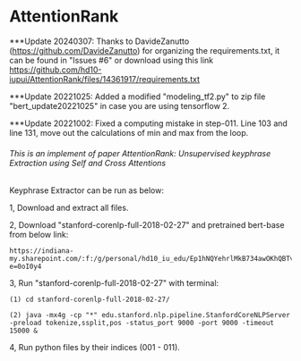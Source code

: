 # AttentionRank

***Update 20240307: Thanks to DavideZanutto (https://github.com/DavideZanutto) for organizing the requirements.txt, it can be found in "Issues #6" or download using this link https://github.com/hd10-iupui/AttentionRank/files/14361917/requirements.txt

***Update 20221025: Added a modified "modeling_tf2.py" to zip file "bert_update20221025" in case you are using tensorflow 2.

***Update 20221002: Fixed a computing mistake in step-011. Line 103 and line 131, move out the calculations of min and max from the loop.



###### This is an implement of paper AttentionRank: Unsupervised keyphrase Extraction using Self and Cross Attentions

Keyphrase Extractor can be run as below:

1, Download and extract all files.

2, Download "stanford-corenlp-full-2018-02-27" and pretrained bert-base from below link:

    https://indiana-my.sharepoint.com/:f:/g/personal/hd10_iu_edu/Ep1hNQYehrlMkB734awOKhQBTv3qVVsW8iO8bMl4Vdg46Q?e=0oI0y4

3, Run "stanford-corenlp-full-2018-02-27" with terminal:

    (1) cd stanford-corenlp-full-2018-02-27/
    
    (2) java -mx4g -cp "*" edu.stanford.nlp.pipeline.StanfordCoreNLPServer -preload tokenize,ssplit,pos -status_port 9000 -port 9000 -timeout 15000 &
  
4, Run python files by their indices (001 - 011).

